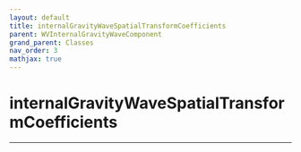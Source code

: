```yaml
---
layout: default
title: internalGravityWaveSpatialTransformCoefficients
parent: WVInternalGravityWaveComponent
grand_parent: Classes
nav_order: 3
mathjax: true
---
```


#  internalGravityWaveSpatialTransformCoefficients




---

